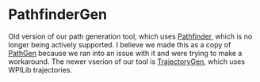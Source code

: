 # PathfinderGen
Old version of our path generation tool, which uses [Pathfinder](https://github.com/JaciBrunning/Pathfinder), which is no longer being actively supported. I believe we made this as a copy of [PathGen](https://github.com/4201VitruvianBots/PathGen) because we ran into an issue with it and were trying to make a workaround. The newer vserion of our tool is [TrajectoryGen](https://github.com/4201VitruvianBots/TrajectoryGen), which uses WPILib trajectories.
